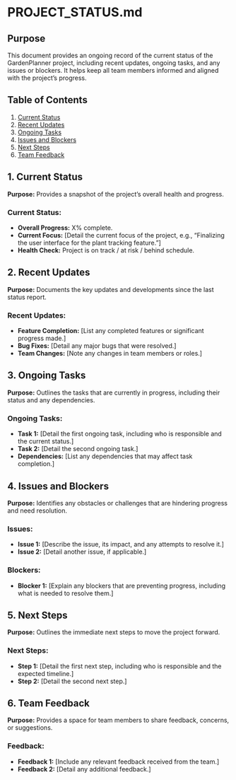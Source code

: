 # PROJECT_STATUS.md

## Purpose
This document provides an ongoing record of the current status of the GardenPlanner project, including recent updates, ongoing tasks, and any issues or blockers. It helps keep all team members informed and aligned with the project’s progress.

## Table of Contents
1. [Current Status](#1-current-status)
2. [Recent Updates](#2-recent-updates)
3. [Ongoing Tasks](#3-ongoing-tasks)
4. [Issues and Blockers](#4-issues-and-blockers)
5. [Next Steps](#5-next-steps)
6. [Team Feedback](#6-team-feedback)

## 1. Current Status
**Purpose:** Provides a snapshot of the project’s overall health and progress.

### Current Status:
- **Overall Progress:** X% complete.
- **Current Focus:** [Detail the current focus of the project, e.g., “Finalizing the user interface for the plant tracking feature.”]
- **Health Check:** Project is on track / at risk / behind schedule.

## 2. Recent Updates
**Purpose:** Documents the key updates and developments since the last status report.

### Recent Updates:
- **Feature Completion:** [List any completed features or significant progress made.]
- **Bug Fixes:** [Detail any major bugs that were resolved.]
- **Team Changes:** [Note any changes in team members or roles.]

## 3. Ongoing Tasks
**Purpose:** Outlines the tasks that are currently in progress, including their status and any dependencies.

### Ongoing Tasks:
- **Task 1:** [Detail the first ongoing task, including who is responsible and the current status.]
- **Task 2:** [Detail the second ongoing task.]
- **Dependencies:** [List any dependencies that may affect task completion.]

## 4. Issues and Blockers
**Purpose:** Identifies any obstacles or challenges that are hindering progress and need resolution.

### Issues:
- **Issue 1:** [Describe the issue, its impact, and any attempts to resolve it.]
- **Issue 2:** [Detail another issue, if applicable.]

### Blockers:
- **Blocker 1:** [Explain any blockers that are preventing progress, including what is needed to resolve them.]

## 5. Next Steps
**Purpose:** Outlines the immediate next steps to move the project forward.

### Next Steps:
- **Step 1:** [Detail the first next step, including who is responsible and the expected timeline.]
- **Step 2:** [Detail the second next step.]

## 6. Team Feedback
**Purpose:** Provides a space for team members to share feedback, concerns, or suggestions.

### Feedback:
- **Feedback 1:** [Include any relevant feedback received from the team.]
- **Feedback 2:** [Detail any additional feedback.]
